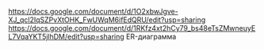 https://docs.google.com/document/d/1O2xbwJgve-XJ_qcl2IqSZPvXtOHK_FwUWqM6ifEdQRU/edit?usp=sharing
https://docs.google.com/document/d/1RKfz4xt2hCy79_bs48eTsZMwneuyEL7VqaYKT5jlhDM/edit?usp=sharing ER-диаграмма
